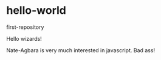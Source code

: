 # hello-world
first-repository

Hello wizards!


Nate-Agbara is very much interested in javascript. Bad ass!
